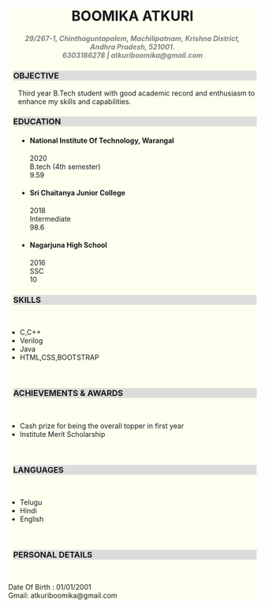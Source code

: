 <html>

<head>
  
</head>

<body>
  <div style=" background: ivory;">
  <div style="text-align: center;">
    <h1> BOOMIKA ATKURI</h1>
    <h5 style="color: gray "> 29/267-1, Chinthaguntapalem, Machilipatnam, Krishna District,<br>
         Andhra Pradesh, 521001. <br>
         6303186278 | atkuriboomika@gmail.com </h5>
  </div>

  <h3 style="background: gainsboro ; margin-left: 10px;"> OBJECTIVE </h3>
  <p style=" margin-left: 20px;"> Third year B.Tech student with good academic record and enthusiasm to enhance my skills and capabilities.</p>

  <h3 style="background: gainsboro ; margin-left: 10px;"> EDUCATION </h3>
  <div style=" margin-left: 20px;">
    <ul>
     <li><h4> National Institute Of Technology, Warangal</h4>
     <p > 2020 <br> B.tech (4th semester) <br> 9.59 </p></li>
     <li><h4> Sri Chaitanya Junior College</h4>
     <p> 2018<br>Intermediate<br>98.6</p></li>
     <li><h4> Nagarjuna High School</h4>
     <p> 2016<br>SSC<br>10</p></li>
  </div>

   <h3 style="background: gainsboro ; margin-left: 10px;"> SKILLS </h3>
   <p> <br> </p>
   <ul>
   <li>C,C++ </li> <li>Verilog</li> <li>Java</li>  <li>HTML,CSS,BOOTSTRAP </li> </ul>
   <p> <br> </p>

  <h3 style="background: gainsboro ; margin-left: 10px;"> ACHIEVEMENTS & AWARDS </h3><p> <br> </p>
  <ul>
    <li>Cash prize for being the overall topper in first year</li>
    <li>Institute Merit Scholarship</li>
  </ul><p> <br> </p>

  <h3 style="background: gainsboro ; margin-left: 10px;"> LANGUAGES </h3>
  <ul><p> <br> </p>
    <li>Telugu</li><li>Hindi</li><li>English</li>
  </ul><p> <br> </p>

  <h3 style="background: gainsboro ; margin-left: 10px;"> PERSONAL DETAILS </h3><p> <br> </p> <p>Date Of Birth : 01/01/2001<br>Gmail: atkuriboomika@gmail.com</p> 
</div>

</body>

</html>
